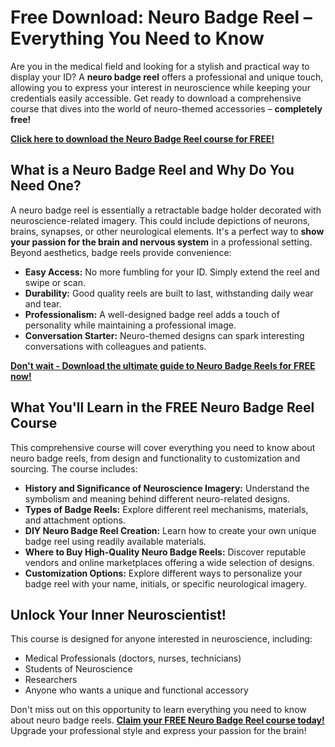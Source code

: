 # Free Download: Neuro Badge Reel – Everything You Need to Know

Are you in the medical field and looking for a stylish and practical way to display your ID? A **neuro badge reel** offers a professional and unique touch, allowing you to express your interest in neuroscience while keeping your credentials easily accessible. Get ready to download a comprehensive course that dives into the world of neuro-themed accessories – **completely free!**

[**Click here to download the Neuro Badge Reel course for FREE!**](https://udemywork.com/neuro-badge-reel)

## What is a Neuro Badge Reel and Why Do You Need One?

A neuro badge reel is essentially a retractable badge holder decorated with neuroscience-related imagery. This could include depictions of neurons, brains, synapses, or other neurological elements. It's a perfect way to **show your passion for the brain and nervous system** in a professional setting. Beyond aesthetics, badge reels provide convenience:

*   **Easy Access:** No more fumbling for your ID. Simply extend the reel and swipe or scan.
*   **Durability:** Good quality reels are built to last, withstanding daily wear and tear.
*   **Professionalism:** A well-designed badge reel adds a touch of personality while maintaining a professional image.
*   **Conversation Starter:** Neuro-themed designs can spark interesting conversations with colleagues and patients.

[**Don't wait - Download the ultimate guide to Neuro Badge Reels for FREE now!**](https://udemywork.com/neuro-badge-reel)

## What You'll Learn in the FREE Neuro Badge Reel Course

This comprehensive course will cover everything you need to know about neuro badge reels, from design and functionality to customization and sourcing. The course includes:

*   **History and Significance of Neuroscience Imagery:** Understand the symbolism and meaning behind different neuro-related designs.
*   **Types of Badge Reels:** Explore different reel mechanisms, materials, and attachment options.
*   **DIY Neuro Badge Reel Creation:** Learn how to create your own unique badge reel using readily available materials.
*   **Where to Buy High-Quality Neuro Badge Reels:** Discover reputable vendors and online marketplaces offering a wide selection of designs.
*   **Customization Options:** Explore different ways to personalize your badge reel with your name, initials, or specific neurological imagery.

## Unlock Your Inner Neuroscientist!

This course is designed for anyone interested in neuroscience, including:

*   Medical Professionals (doctors, nurses, technicians)
*   Students of Neuroscience
*   Researchers
*   Anyone who wants a unique and functional accessory

Don't miss out on this opportunity to learn everything you need to know about neuro badge reels. [**Claim your FREE Neuro Badge Reel course today!**](https://udemywork.com/neuro-badge-reel) Upgrade your professional style and express your passion for the brain!
